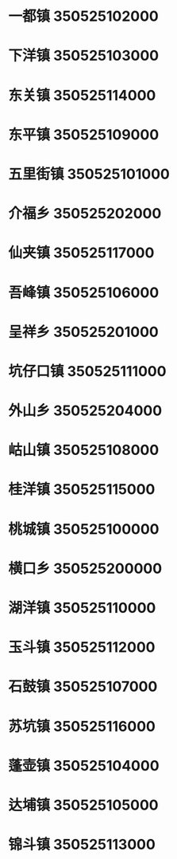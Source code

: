 # 一都镇 350525102000
# 下洋镇 350525103000
# 东关镇 350525114000
# 东平镇 350525109000
# 五里街镇 350525101000
# 介福乡 350525202000
# 仙夹镇 350525117000
# 吾峰镇 350525106000
# 呈祥乡 350525201000
# 坑仔口镇 350525111000
# 外山乡 350525204000
# 岵山镇 350525108000
# 桂洋镇 350525115000
# 桃城镇 350525100000
# 横口乡 350525200000
# 湖洋镇 350525110000
# 玉斗镇 350525112000
# 石鼓镇 350525107000
# 苏坑镇 350525116000
# 蓬壶镇 350525104000
# 达埔镇 350525105000
# 锦斗镇 350525113000

